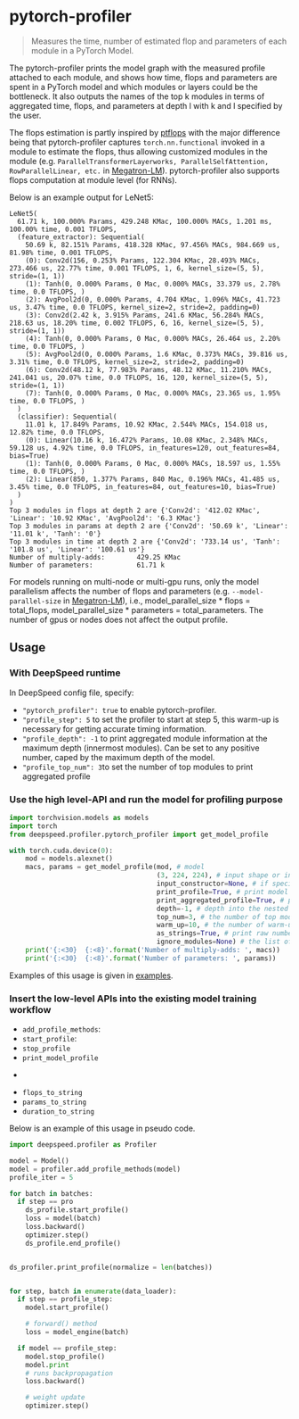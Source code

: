 # pytorch-profiler

> Measures the time, number of estimated flop and parameters of each module in a PyTorch Model.

The pytorch-profiler prints the model graph with the measured profile attached to each module, and shows how time, flops and parameters are spent in a PyTorch model and which modules or layers could be the bottleneck. It also outputs the names of the top k modules in terms of aggregated time, flops, and parameters at depth l with k and l specified by the user.

The flops estimation is partly inspired by [ptflops](https://github.com/sovrasov/flops-counter.pytorch) with the major difference being that pytorch-profiler captures ```torch.nn.functional``` invoked in a module to estimate the flops, thus allowing customized modules in the module (e.g. ```ParallelTransformerLayerworks, ParallelSelfAttention, RowParallelLinear, etc.``` in [Megatron-LM](https://github.com/NVIDIA/Megatron-LM)). pytorch-profiler also supports flops computation at module level (for RNNs).

Below is an example output for LeNet5:
<!-- ![](header.png) -->

```
LeNet5(
  61.71 k, 100.000% Params, 429.248 KMac, 100.000% MACs, 1.201 ms, 100.00% time, 0.001 TFLOPS,
  (feature_extractor): Sequential(
    50.69 k, 82.151% Params, 418.328 KMac, 97.456% MACs, 984.669 us, 81.98% time, 0.001 TFLOPS,
    (0): Conv2d(156, 0.253% Params, 122.304 KMac, 28.493% MACs, 273.466 us, 22.77% time, 0.001 TFLOPS, 1, 6, kernel_size=(5, 5), stride=(1, 1))
    (1): Tanh(0, 0.000% Params, 0 Mac, 0.000% MACs, 33.379 us, 2.78% time, 0.0 TFLOPS, )
    (2): AvgPool2d(0, 0.000% Params, 4.704 KMac, 1.096% MACs, 41.723 us, 3.47% time, 0.0 TFLOPS, kernel_size=2, stride=2, padding=0)
    (3): Conv2d(2.42 k, 3.915% Params, 241.6 KMac, 56.284% MACs, 218.63 us, 18.20% time, 0.002 TFLOPS, 6, 16, kernel_size=(5, 5), stride=(1, 1))
    (4): Tanh(0, 0.000% Params, 0 Mac, 0.000% MACs, 26.464 us, 2.20% time, 0.0 TFLOPS, )
    (5): AvgPool2d(0, 0.000% Params, 1.6 KMac, 0.373% MACs, 39.816 us, 3.31% time, 0.0 TFLOPS, kernel_size=2, stride=2, padding=0)
    (6): Conv2d(48.12 k, 77.983% Params, 48.12 KMac, 11.210% MACs, 241.041 us, 20.07% time, 0.0 TFLOPS, 16, 120, kernel_size=(5, 5), stride=(1, 1))
    (7): Tanh(0, 0.000% Params, 0 Mac, 0.000% MACs, 23.365 us, 1.95% time, 0.0 TFLOPS, )
  )
  (classifier): Sequential(
    11.01 k, 17.849% Params, 10.92 KMac, 2.544% MACs, 154.018 us, 12.82% time, 0.0 TFLOPS,
    (0): Linear(10.16 k, 16.472% Params, 10.08 KMac, 2.348% MACs, 59.128 us, 4.92% time, 0.0 TFLOPS, in_features=120, out_features=84, bias=True)
    (1): Tanh(0, 0.000% Params, 0 Mac, 0.000% MACs, 18.597 us, 1.55% time, 0.0 TFLOPS, )
    (2): Linear(850, 1.377% Params, 840 Mac, 0.196% MACs, 41.485 us, 3.45% time, 0.0 TFLOPS, in_features=84, out_features=10, bias=True)
  )
)
Top 3 modules in flops at depth 2 are {'Conv2d': '412.02 KMac', 'Linear': '10.92 KMac', 'AvgPool2d': '6.3 KMac'}
Top 3 modules in params at depth 2 are {'Conv2d': '50.69 k', 'Linear': '11.01 k', 'Tanh': '0'}
Top 3 modules in time at depth 2 are {'Conv2d': '733.14 us', 'Tanh': '101.8 us', 'Linear': '100.61 us'}
Number of multiply-adds:        429.25 KMac
Number of parameters:           61.71 k
```

For models running on multi-node or multi-gpu runs, only the model parallelism affects the number of flops and parameters (e.g. ```--model-parallel-size``` in [Megatron-LM](https://github.com/NVIDIA/Megatron-LM)), i.e., model_parallel_size * flops = total_flops, model_parallel_size * parameters = total_parameters. The number of gpus or nodes does not affect the output profile.

## Usage

### With DeepSpeed runtime

In DeepSpeed config file, specify:
* ```"pytorch_profiler": true``` to enable pytorch-profiler.
* ```"profile_step": 5``` to set the profiler to start at step 5, this warm-up is necessary for getting accurate timing information.
* ```"profile_depth": -1``` to print aggregated module information at the maximum depth (innermost modules). Can be set to any positive number, caped by the maximum depth of the model.
* ```"profile_top_num": 3```to set the number of top modules to print aggregated profile

### Use the high level-API and run the model for profiling purpose

```python
import torchvision.models as models
import torch
from deepspeed.profiler.pytorch_profiler import get_model_profile

with torch.cuda.device(0):
    mod = models.alexnet()
    macs, params = get_model_profile(mod, # model
                                     (3, 224, 224), # input shape or input to the input_constructor
                                     input_constructor=None, # if specified, a constructor taking the the parameter before is used as input to the model
                                     print_profile=True, # print model graph with the profile annotated
                                     print_aggregated_profile=True, # print aggregated profile for top modules
                                     depth=-1, # depth into the nested modules with -1 being the inner most modules
                                     top_num=3, # the number of top modules to print aggregated profile
                                     warm_up=10, # the number of warm-ups before measuring the time of each module
                                     as_strings=True, # print raw numbers (e.g. 1000) or strings (e.g. 1k)
                                     ignore_modules=None) # the list of modules to ignore in the profiling
    print('{:<30}  {:<8}'.format('Number of multiply-adds: ', macs))
    print('{:<30}  {:<8}'.format('Number of parameters: ', params))
```

Examples of this usage is given in [examples](examples).

### Insert the low-level APIs into the existing model training workflow

* ```add_profile_methods```: 
* ```start_profile```:
* ```stop_profile```
* ```print_model_profile```
* ```print_model_aggregated_profile
* ```flops_to_string```
* ```params_to_string```
* ```duration_to_string```


Below is an example of this usage in pseudo code.

```python
import deepspeed.profiler as Profiler

model = Model()
model = profiler.add_profile_methods(model)
profile_iter = 5

for batch in batches:
  if step == pro
    ds_profile.start_profile()
    loss = model(batch)
    loss.backward()
    optimizer.step()
    ds_profile.end_profile()


ds_profiler.print_profile(normalize = len(batches))


for step, batch in enumerate(data_loader):
  if step == profile_step:
    model.start_profile()

    # forward() method
    loss = model_engine(batch)

  if model == profile_step:
    model.stop_profile()
    model.print
    # runs backpropagation
    loss.backward()

    # weight update
    optimizer.step()
```